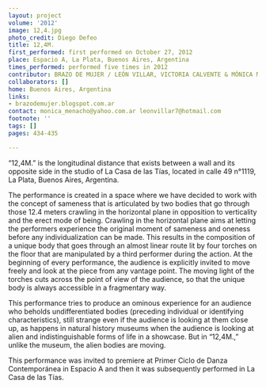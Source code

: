 ```yaml
---
layout: project
volume: '2012'
image: 12,4.jpg
photo_credit: Diego Defeo
title: 12,4M.
first_performed: first performed on October 27, 2012
place: Espacio A, La Plata, Buenos Aires, Argentina
times_performed: performed five times in 2012
contributor: BRAZO DE MUJER / LEÓN VILLAR, VICTORIA CALVENTE & MÓNICA MENaCHO
collaborators: []
home: Buenos Aires, Argentina
links:
- brazodemujer.blogspot.com.ar
contact: monica_menacho@yahoo.com.ar leonvillar7@hotmail.com
footnote: ''
tags: []
pages: 434-435

---
```


“12,4M.” is the longitudinal distance that exists between a wall and its opposite side in the studio of La Casa de las Tías, located in calle 49 n°1119, La Plata, Buenos Aires, Argentina.

The performance is created in a space where we have decided to work with the concept of sameness that is articulated by two bodies that go through those 12.4 meters crawling in the horizontal plane in opposition to verticality and the erect mode of being. Crawling in the horizontal plane aims at letting the performers experience the original moment of sameness and oneness before any individualization can be made. This results in the composition of a unique body that goes through an almost linear route lit by four torches on the floor that are manipulated by a third performer during the action. At the beginning of every performance, the audience is explicitly invited to move freely and look at the piece from any vantage point. The moving light of the torches cuts across the point of view of the audience, so that the unique body is always accessible in a fragmentary way.

This performance tries to produce an ominous experience for an audience who beholds undifferentiated bodies (preceding individual or identifying characteristics), still strange even if the audience is looking at them close up, as happens in natural history museums when the audience is looking at alien and indistinguishable forms of life in a showcase. But in “12,4M.,” unlike the museum, the alien bodies are moving.

This performance was invited to premiere at Primer Ciclo de Danza Contemporánea in Espacio A and then it was subsequently performed in La Casa de las Tías.
